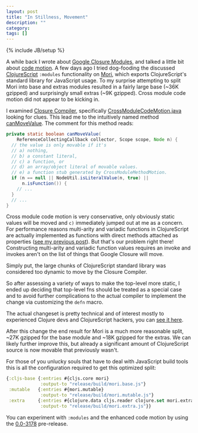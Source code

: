 ```yaml
---
layout: post
title: "In Stillness, Movement"
description: ""
category: 
tags: []
---
```

{% include JB/setup %}

A while back I wrote about
[Google Closure Modules](http://swannodette.github.io/2015/02/23/hello-google-closure-modules/),
and talked a little bit about
[code motion](http://en.wikipedia.org/wiki/Loop-invariant_code_motion). A
few days ago I tried dog-fooding the discussed
[ClojureScript](http://clojurescript.org) `:modules` functionality on
[Mori](http://swannodette.github.io/mori/), which exports
ClojureScript's standard library for JavaScript usage. To my surprise
attempting to split Mori into base and extras modules resulted in
a fairly large base (~36K gzipped) and surprisingly small extras (~9K
gzipped). Cross module code motion did not appear to be kicking in.

I examined
[Closure Compiler](https://developers.google.com/closure/compiler/),
specifically
[CrossModuleCodeMotion.java](https://github.com/google/closure-compiler/blob/d0605bdbf71771fa5954da9b927f9edddb8041bc/src/com/google/javascript/jscomp/CrossModuleCodeMotion.java)
looking for clues. This lead me to the intuitively named method
[canMoveValue](https://github.com/google/closure-compiler/blob/d0605bdbf71771fa5954da9b927f9edddb8041bc/src/com/google/javascript/jscomp/CrossModuleCodeMotion.java#L433-L477). The
comment for this method reads:

```java
private static boolean canMoveValue(
    ReferenceCollectingCallback collector, Scope scope, Node n) {
  // the value is only movable if it's
  // a) nothing,
  // b) a constant literal,
  // c) a function, or
  // d) an array/object literal of movable values.
  // e) a function stub generated by CrossModuleMethodMotion.
  if (n == null || NodeUtil.isLiteralValue(n, true) || 
      n.isFunction()) {
    // ...
  }
  // ...
}
```

Cross module code motion is very conservative, only obviously static
values will be moved and `c)` immediately jumped out at me as a
concern. For performance reasons multi-arity and variadic functions in
ClojureScript are actually implemented as functions with direct
methods attached as properties
([see my previous post](http://swannodette.github.io/2015/03/16/optimizing-clojurescript-function-invocation/)).
But that's our problem right there! Constructing multi-arity and
variadic function values requires an invoke and invokes aren't on the
list of things that Google Closure will move.

Simply put, the large chunks of ClojureScript standard library was
considered too dynamic to move by the Closure Compiler.

So after assessing a variety of ways to make the top-level more
static, I ended up deciding that top-level fns should be treated as a
special case and to avoid further complications to the actual compiler
to implement the change via customizing the `defn` macro.

The actual changeset is pretty technical and of interest mostly to
experienced Clojure devs and ClojureScript hackers, you can
[see it here](https://github.com/clojure/clojurescript/commit/576fb6e054dd50ec458a3c9e4172a5a0002c7aea).

After this change the end result for Mori is a much more reasonable
split, ~27K gzipped for the base module and ~18K gzipped for the
extras. We can likely further improve this, but already a significant
amount of ClojureScript source is now movable that previously wasn't.

For those of you unlucky souls that have to deal with JavaScript
build tools this is all the configuration required to get this
optimized split:

```clj
{:cljs-base {:entries #{cljs.core mori}
             :output-to "release/build/mori.base.js"}
 :mutable   {:entries #{mori.mutable}
             :output-to "release/build/mori.mutable.js"}
 :extra     {:entries #{clojure.data cljs.reader clojure.set mori.extra}
             :output-to "release/build/mori.extra.js"}}
```

You can experiment with `:modules` and the enhanced code motion by
using the
[0.0-3178](https://github.com/clojure/clojurescript/releases/tag/r3178)
pre-release.
